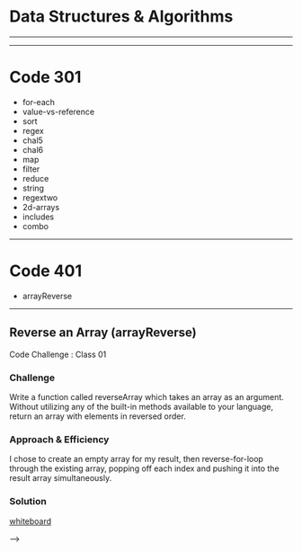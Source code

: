 # Data Structures & Algorithms

*** 
***

# Code 301

* for-each
* value-vs-reference
* sort
* regex
* chal5
* chal6
* map
* filter
* reduce
* string
* regextwo
* 2d-arrays
* includes
* combo

*** 

# Code 401

* arrayReverse

***

## Reverse an Array (arrayReverse)
Code Challenge : Class 01

### Challenge
Write a function called reverseArray which takes an array as an argument. Without utilizing any of the built-in methods available to your language, return an array with elements in reversed order.

### Approach & Efficiency
I chose to create an empty array for my result, then reverse-for-loop through the existing array, popping off each index and pushing it into the result array simultaneously.

### Solution
[whiteboard](assets/wb-arrayReverse.png)



<!-- ## Challenge02
<!-- Short summary or background information -->

<!-- ### Challenge -->
<!-- Description of the challenge -->

<!-- ### Approach & Efficiency -->
<!-- What approach did you take? Why? What is the Big O space/time for this approach? -->

<!-- ### Solution -->
<!-- [whiteboard]('/assets/whiteboard.jpeg') --> -->